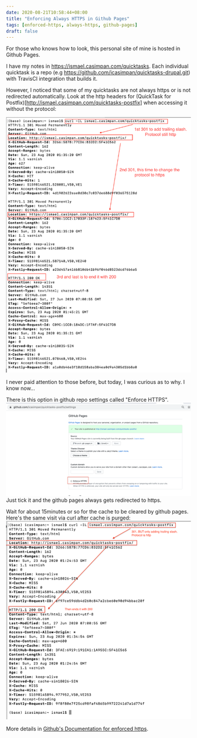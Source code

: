 ```yaml
--- 
date: 2020-08-21T10:58:44+08:00
title: "Enforcing Always HTTPS in Github Pages"
tags: [enforced-https, always-https, github-pages]
draft: false
--- 
```


For those who knows how to look, this personal site of mine is hosted in Github Pages.

I have my notes in https://ismael.casimpan.com/quicktasks. Each individual quicktask is a repo (e.g https://github.com/icasimpan/quicktasks-drupal.git) with TravisCI integration that builds it.

However, I noticed that some of my quicktasks are not always https or is not redirected automatically.
Look at the http headers for (QuickTask for Postfix)[http://ismael.casimpan.com/quicktasks-postfix] when accessing it without the protocol:

![Visit Quicktask Postfix without protocol - before enforced https](/images/githubpage_after_enforcedhttps.png)

I never paid attention to those before, but today, I was curious as to why. I know now...

There is this option in github repo settings called "Enforce HTTPS".
![Settings to Enforce HTTPS](/images/githubpages_setting_enforcedhttps.png)
Just tick it and the github pages always gets redirected to https.

Wait for about 15minutes or so for the cache to be cleared by github pages. Here's the same visit via curl after cache is purged:
![Visit Quicktask Postfix without protocol - after enforced https ](/images/githubpage_no_enforcedhttps.png)

More details in [Github's Documentation for enforced https](https://docs.github.com/en/github/working-with-github-pages/securing-your-github-pages-site-with-https).
